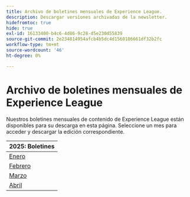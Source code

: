 ```yaml
---
title: Archivo de boletines mensuales de Experience League.
description: Descargar versiones archivadas de la newsletter.
hidefromtoc: true
hide: true
exl-id: 16133400-b4c6-4d86-9c28-d5e230d55839
source-git-commit: 2e234814954afcb4b5dc4d1560106661df32b2fc
workflow-type: tm+mt
source-wordcount: '46'
ht-degree: 0%

---
```


# Archivo de boletines mensuales de Experience League

Nuestros boletines mensuales de contenido de Experience League están disponibles para su descarga en esta página. Seleccione un mes para acceder y descargar la edición correspondiente.

| 2025: Boletines |
|------------|
| [Enero](assets/Jan-Newsletter.pdf) |
| [Febrero](assets/Feb-Newsletter.pdf) |
| [Marzo](assets/March-Newsletter.pdf) |
| [Abril](assets/April-Newsletter.pdf) |

